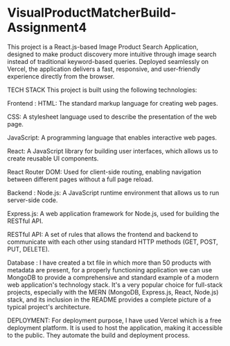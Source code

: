 # VisualProductMatcherBuild-Assignment4
This project is a React.js-based Image Product Search Application, designed to make product discovery more intuitive through image search instead of traditional keyword-based queries. Deployed seamlessly on Vercel, the application delivers a fast, responsive, and user-friendly experience directly from the browser.

TECH STACK
This project is built using the following technologies:

Frontend :
HTML: The standard markup language for creating web pages.

CSS: A stylesheet language used to describe the presentation of the web page.

JavaScript: A programming language that enables interactive web pages.

React: A JavaScript library for building user interfaces, which allows us to create reusable UI components.

React Router DOM: Used for client-side routing, enabling navigation between different pages without a full page reload.


Backend :
Node.js: A JavaScript runtime environment that allows us to run server-side code.

Express.js: A web application framework for Node.js, used for building the RESTful API.

RESTful API: A set of rules that allows the frontend and backend to communicate with each other using standard HTTP methods (GET, POST, PUT, DELETE).

Database :
I have created a txt file in which more than 50 products with metadata are present, for a properly functioning application we can use MongoDB to provide a comprehensive and standard example of a modern web application's technology stack. It's a very popular choice for full-stack projects, especially with the MERN (MongoDB, Express.js, React, Node.js) stack, and its inclusion in the README provides a complete picture of a typical project's architecture.


DEPLOYMENT:
For deployment purpose, I have used Vercel which is a free deployment platform. It is used to host the application, making it accessible to the public. They automate the build and deployment process.
